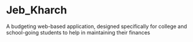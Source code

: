 # Jeb_Kharch
A budgeting web-based application, designed specifically for college and school-going students to help in maintaining their finances
